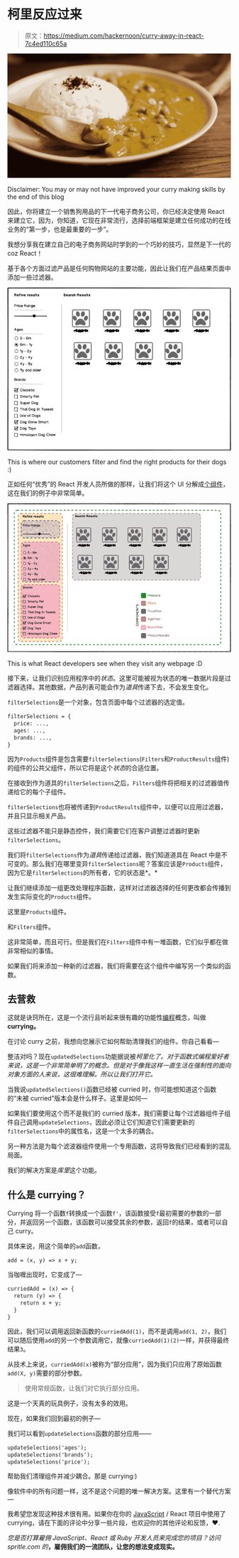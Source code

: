 # 柯里反应过来

> 原文：<https://medium.com/hackernoon/curry-away-in-react-7c4ed110c65a>

![](img/b902cb4858bb76dd35dd1541d27d71e6.png)

Disclaimer: You may or may not have improved your curry making skills by the end of this blog

因此，你将建立一个销售狗用品的下一代电子商务公司，你已经决定使用 React 来建立它，因为，你知道，它现在非常流行，选择前端框架是建立任何成功的在线业务的“第一步，也是最重要的一步”。

我想分享我在建立自己的电子商务网站时学到的一个巧妙的技巧，显然是下一代的 coz React！

基于各个方面过滤产品是任何购物网站的主要功能，因此让我们在产品结果页面中添加一些过滤器。

![](img/a674589d110d83d26d53093ad8fa5e67.png)

This is where our customers filter and find the right products for their dogs :)

正如任何“优秀”的 React 开发人员所做的那样，让我们将这个 UI 分解成[个组件](https://reactjs.org/docs/thinking-in-react.html)，这在我们的例子中非常简单。

![](img/15fa4b59d31bd347afa6e482a38d918a.png)

This is what React developers see when they visit any webpage :D

接下来，让我们识别应用程序中的*状态*。这里可能被视为状态的唯一数据片段是过滤器选择。其他数据，产品列表可能会作为*道具*传递下去，不会发生变化。

`filterSelections`是一个对象，包含页面中每个过滤器的选定值。

```
filterSelections = {
  price: ...,
  ages: ...,
  brands: ...,
}
```

因为`Products`组件是包含需要`filterSelections`(`Filters`和`ProductResults`组件)的组件的公共父组件，所以它将是这个*状态*的合适位置。

在接收到作为道具的`filterSelections`之后，`Filters`组件将把相关的过滤器值传递给它的每个子组件。

`filterSelections`也将被传递到`ProductResults`组件中，以便可以应用过滤器，并且只显示相关产品。

这些过滤器不能只是静态控件，我们需要它们在客户调整过滤器时更新`filterSelections`。

我们将`filterSelections`作为*道具*传递给过滤器，我们知道道具在 React 中是不可变的。那么我们在哪里变异`filterSelections`呢？答案应该是`Products`组件，因为它是`filterSelections`的所有者，它的状态是*。*

让我们继续添加一组更改处理程序函数，这样对过滤器选择的任何更改都会传播到发生实际变化的`Products`组件。

这里是`Products`组件。

和`Filters`组件。

这非常简单，而且可行。但是我们在`Filters`组件中有一堆函数，它们似乎都在做非常相似的事情。

如果我们将来添加一种新的过滤器，我们将需要在这个组件中编写另一个类似的函数。

## 去营救

这就是诀窍所在，这是一个流行且听起来很有趣的功能性[编程](https://hackernoon.com/tagged/programming)概念，叫做 **currying。**

在讨论 curry 之前，我想向您展示它如何帮助清理我们的组件。你自己看看—

整洁对吗？现在`updatedSelections`功能据说被*柯里化了。对于函数式编程爱好者来说，这是一个非常简单明了的概念。但是对于像我这样一直生活在强制性的面向对象方面的人来说，这很难理解。所以让我们打开它。*

当我说`updatedSelections()`函数已经被 curried 时，你可能想知道这个函数的“未被 curried”版本会是什么样子。这里是如何—

如果我们要使用这个而不是我们的 curried 版本，我们需要让每个过滤器组件子组件自己调用`updateSelections`，因此必须让它们知道它们需要更新的`filterSelections`中的属性名，这是一个太多的耦合。

另一种方法是为每个滤波器组件使用一个专用函数，这将导致我们已经看到的混乱局面。

我们的解决方案是*库里*这个功能。

## 什么是 currying？

Currying 将一个函数`f`转换成一个函数`f'`，该函数接受`f`最初需要的参数的一部分，并返回另一个函数，该函数可以接受其余的参数，返回`f`的结果，或者可以自己 curry。

具体来说，用这个简单的`add`函数，

```
add = (x, y) => x + y;
```

当咖喱出现时，它变成了—

```
curriedAdd = (x) => {
  return (y) => {
    return x + y;
  }
}
```

因此，我们可以调用返回新函数的`curriedAdd(1)`，而不是调用`add(1, 2)`，我们可以随后使用`add`的另一个参数调用它，就像`curriedAdd(1)(2)`一样，并获得最终结果`3`。

从技术上来说，`curriedAdd(x)`被称为“部分应用”，因为我们只应用了原始函数`add(X, y)`需要的部分参数。

> 使用常规函数，让我们对它执行部分应用。

这是一个天真的玩具例子，没有太多的效用。

现在，如果我们回到最初的例子—

我们可以看到`updateSelections`函数的部分应用——

```
updateSelections('ages');
updateSelections('brands');
updateSelections('price');
```

帮助我们清理组件并减少耦合。那是 currying:)

像软件中的所有问题一样，这不是这个问题的唯一解决方案。这里有一个替代方案—

我希望您发现这种技术很有用。如果你在你的 [JavaScript](https://hackernoon.com/tagged/javascript) / React 项目中使用了 currying，请在下面的评论中分享一些片段，也欢迎你的其他评论和反馈，❤.

*您是否打算雇佣 JavaScript、React 或 Ruby 开发人员来完成您的项目？访问 spritle.com 的*[](http://spritle.com)**，雇佣我们的一流团队，让您的想法变成现实。**